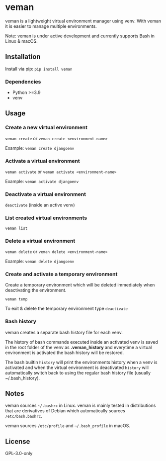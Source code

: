 # veman

veman is a lightweight virtual environment manager using venv.
With veman it is easier to manage multiple environments.

Note: veman is under active development and currently supports Bash in Linux & macOS.

## Installation

Install via pip:
`pip install veman`

### Dependencies

- Python >=3.9
- venv

## Usage

### Create a new virtual environment

`veman create` or
`veman create <environment-name>`

Example:
`veman create djangoenv`


### Activate a virtual environment

`veman activate` or
`veman activate <environment-name>`

Example:
`veman activate djangoenv`


### Deactivate a virtual environment

`deactivate` (inside an active venv)


### List created virtual environments

`veman list`


### Delete a virtual environment

`veman delete` or `veman delete <environment-name>`

Example: `veman delete djangoenv`


### Create and activate a temporary environment

Create a temporary environment which will be deleted immediately when
deactivating the environment.

`veman temp`

To exit & delete the temporary environment type `deactivate`

### Bash history

veman creates a separate bash history file for each venv.

The history of bash commands executed inside an activated venv is saved
in the root folder of the venv as **.veman_history** and everytime
a virtual environment is activated the bash history will be restored.

The bash builtin `history` will print the environments history when a venv is activated and
when the virtual environment is deactivated `history` will automatically switch back to using
the regular bash history file (usually ~/.bash_history).

## Notes

veman sources `~/.bashrc` in Linux. veman is mainly tested in distributions that are
derivatives of Debian which automatically sources `/etc/bash.bashrc`.

veman sources `/etc/profile` and `~/.bash_profile` in macOS.

## License

GPL-3.0-only
